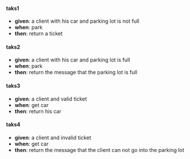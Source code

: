 #### taks1
- **given**: a client with his car and parking lot is not full
- **when**: park
- **then**: return a ticket

#### taks2
- **given**: a client with his car and parking lot is full
- **when**: park
- **then**: return the message that the parking lot is full

#### taks3
- **given**: a client and valid ticket
- **when**: get car 
- **then**: return his car

#### taks4
- **given**: a client and invalid ticket
- **when**: get car 
- **then**: return the message that the client can not go into the parking lot